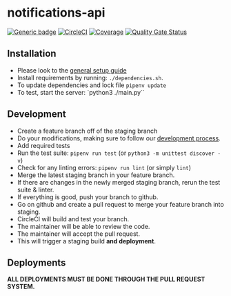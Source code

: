 # notifications-api
[![Generic badge](https://img.shields.io/badge/Python-3.11-blue.svg)](https://github.com/Hivestack/hs-notifications-api/blob/staging/Pipfile)
[![CircleCI](https://dl.circleci.com/status-badge/img/gh/Hivestack/hs-notifications-api/tree/staging.svg?style=svg&circle-token=4b918b8fdfd42038c1a4b484bae112ec8d0cdc32)](https://dl.circleci.com/status-badge/redirect/gh/Hivestack/hs-notifications-api/tree/staging)
[![Coverage](https://sonarcloud.io/api/project_badges/measure?project=Hivestack_hs-notifications-api&metric=coverage&token=83778f627284628a7a13d12376f7a9336ba1d621)](https://sonarcloud.io/summary/new_code?id=Hivestack_hs-notifications-api)
[![Quality Gate Status](https://sonarcloud.io/api/project_badges/measure?project=Hivestack_hs-notifications-api&metric=alert_status&token=83778f627284628a7a13d12376f7a9336ba1d621)](https://sonarcloud.io/summary/new_code?id=Hivestack_hs-notifications-api)

## Installation
* Please look to the [general setup guide](https://hivestack.atlassian.net/wiki/spaces/DEV/pages/176226371/Setting+Up+a+New+Development+Environment#Setup-aiohttp-Projects-to-Run-Locally)
* Install requirements by running: `./dependencies.sh`.
* To update dependencies and lock file `pipenv update`
* To test, start the server: `python3 ./main.py``

## Development
* Create a feature branch off of the staging branch
* Do your modifications, making sure to follow our [development process](https://hivestack.atlassian.net/wiki/spaces/DEV/pages/46759939/Development+Process).
* Add required tests
* Run the test suite: `pipenv run test` (or `python3 -m unittest discover -v`)
* Check for any linting errors: `pipenv run lint` (or simply `lint`)
* Merge the latest staging branch in your feature branch.
* If there are changes in the newly merged staging branch, rerun the test suite & linter.
* If everything is good, push your branch to github.
* Go on github and create a pull request to merge your feature branch into staging.
* CircleCI will build and test your branch.
* The maintainer will be able to review the code.
* The maintainer will accept the pull request.
* This will trigger a staging build **and deployment**.

## Deployments
**ALL DEPLOYMENTS MUST BE DONE THROUGH THE PULL REQUEST SYSTEM.**


